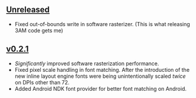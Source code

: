 ## [Unreleased]

- Fixed out-of-bounds write in software rasterizer.
  (This is what releasing 3AM code gets me)

## [v0.2.1]

- *Significantly* improved software rasterization performance.
- Fixed pixel scale handling in font matching. After the introduction of the new inline layout engine fonts were being unintentionally scaled *twice* on DPIs other than 72.
- Added Android NDK font provider for better font matching on Android.

[Unreleased]: https://github.com/afishhh/subrandr/compare/v0.2.1...HEAD
[v0.2.1]: https://github.com/afishhh/subrandr/compare/v0.2.0...v0.2.1
